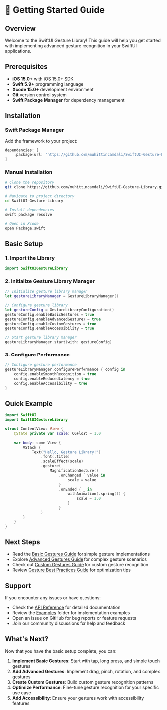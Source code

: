 # 🚀 Getting Started Guide

## Overview

Welcome to the SwiftUI Gesture Library! This guide will help you get started with implementing advanced gesture recognition in your SwiftUI applications.

## Prerequisites

- **iOS 15.0+** with iOS 15.0+ SDK
- **Swift 5.9+** programming language
- **Xcode 15.0+** development environment
- **Git** version control system
- **Swift Package Manager** for dependency management

## Installation

### Swift Package Manager

Add the framework to your project:

```swift
dependencies: [
    .package(url: "https://github.com/muhittincamdali/SwiftUI-Gesture-Library.git", from: "1.0.0")
]
```

### Manual Installation

```bash
# Clone the repository
git clone https://github.com/muhittincamdali/SwiftUI-Gesture-Library.git

# Navigate to project directory
cd SwiftUI-Gesture-Library

# Install dependencies
swift package resolve

# Open in Xcode
open Package.swift
```

## Basic Setup

### 1. Import the Library

```swift
import SwiftUIGestureLibrary
```

### 2. Initialize Gesture Library Manager

```swift
// Initialize gesture library manager
let gestureLibraryManager = GestureLibraryManager()

// Configure gesture library
let gestureConfig = GestureLibraryConfiguration()
gestureConfig.enableBasicGestures = true
gestureConfig.enableAdvancedGestures = true
gestureConfig.enableCustomGestures = true
gestureConfig.enableAccessibility = true

// Start gesture library manager
gestureLibraryManager.start(with: gestureConfig)
```

### 3. Configure Performance

```swift
// Configure gesture performance
gestureLibraryManager.configurePerformance { config in
    config.enableSmoothRecognition = true
    config.enableReducedLatency = true
    config.enableAccessibility = true
}
```

## Quick Example

```swift
import SwiftUI
import SwiftUIGestureLibrary

struct ContentView: View {
    @State private var scale: CGFloat = 1.0
    
    var body: some View {
        VStack {
            Text("Hello, Gesture Library!")
                .font(.title)
                .scaleEffect(scale)
                .gesture(
                    MagnificationGesture()
                        .onChanged { value in
                            scale = value
                        }
                        .onEnded { _ in
                            withAnimation(.spring()) {
                                scale = 1.0
                            }
                        }
                )
        }
    }
}
```

## Next Steps

- Read the [Basic Gestures Guide](BasicGesturesGuide.md) for simple gesture implementations
- Explore [Advanced Gestures Guide](AdvancedGesturesGuide.md) for complex gesture scenarios
- Check out [Custom Gestures Guide](CustomGesturesGuide.md) for custom gesture recognition
- Review [Gesture Best Practices Guide](GestureBestPracticesGuide.md) for optimization tips

## Support

If you encounter any issues or have questions:

- Check the [API Reference](APIReference.md) for detailed documentation
- Review the [Examples](../Examples/) folder for implementation examples
- Open an issue on GitHub for bug reports or feature requests
- Join our community discussions for help and feedback

## What's Next?

Now that you have the basic setup complete, you can:

1. **Implement Basic Gestures**: Start with tap, long press, and simple touch gestures
2. **Add Advanced Gestures**: Implement drag, pinch, rotation, and complex gestures
3. **Create Custom Gestures**: Build custom gesture recognition patterns
4. **Optimize Performance**: Fine-tune gesture recognition for your specific use case
5. **Add Accessibility**: Ensure your gestures work with accessibility features
